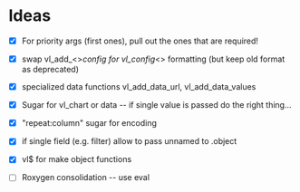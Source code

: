 # Ideas 

- [x] For priority args (first ones), pull out the ones that are required!
- [x] swap vl_add_<>_config for vl_config_<> formatting (but keep old format as deprecated)
- [x] specialized data functions vl_add_data_url, vl_add_data_values
- [x] Sugar for vl_chart or data -- if single value is passed do the right thing...
- [x] "repeat:column" sugar for encoding
- [x] if single field (e.g. filter) allow to pass unnamed to .object
- [x] vl$ for make object functions
- [ ] Roxygen consolidation -- use eval



